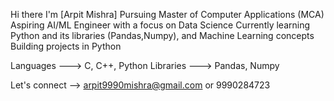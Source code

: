 Hi there I'm [Arpit Mishra]
Pursuing Master of Computer Applications (MCA)
Aspiring AI/ML Engineer with a focus on Data Science
Currently learning Python and its libraries (Pandas,Numpy), and Machine Learning concepts
Building projects in Python

Languages ---> C, C++, Python
Libraries ---> Pandas, Numpy

Let's connect --> arpit9990mishra@gmail.com  or 9990284723


